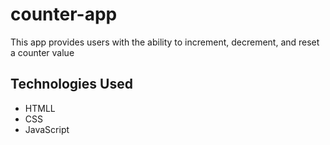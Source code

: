 # counter-app
This app provides users with the ability to increment, decrement, and reset a counter value

## Technologies Used
* HTMLL
* CSS
* JavaScript
